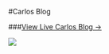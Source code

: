 #Carlos Blog

###[View Live Carlos Blog &rarr;](https://www.cocotor.com)

![](http://www.cocotor.com/img/blog-desktop.jpg)

